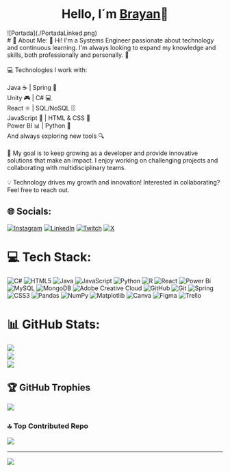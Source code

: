 <div align="center">
<h1 align="center"> Hello, I´m <a href="https://sites.google.com/view/brayan-perea-portfolio/home">Brayan</a>👋</h1> 
</div>
![Portada](./PortadaLinked.png)
<div>
  # 💫 About Me:
👋 Hi! I'm a Systems Engineer passionate about technology and continuous learning. I'm always looking to expand my knowledge and skills, both professionally and personally. 🚀<br><br>💻 Technologies I work with:<br><br>Java ☕ | Spring 🌱<br>Unity 🎮 | C# 💻<br>React ⚛️  | SQL/NoSQL 🗄️<br>JavaScript 📜 | HTML & CSS 🎨<br>Power BI 📊 | Python 🐍 <br>And always exploring new tools 🔍<br><br>🎯 My goal is to keep growing as a developer and provide innovative solutions that make an impact. I enjoy working on challenging projects and collaborating with multidisciplinary teams.<br><br>💡 Technology drives my growth and innovation! Interested in collaborating? Feel free to reach out.


## 🌐 Socials:
[![Instagram](https://img.shields.io/badge/Instagram-%23E4405F.svg?logo=Instagram&logoColor=white)](https://instagram.com/https://www.instagram.com/b_alejow/) [![LinkedIn](https://img.shields.io/badge/LinkedIn-%230077B5.svg?logo=linkedin&logoColor=white)](https://linkedin.com/in/https://www.linkedin.com/in/brayan-perea-166573238/) [![Twitch](https://img.shields.io/badge/Twitch-%239146FF.svg?logo=Twitch&logoColor=white)](https://twitch.tv/https://www.twitch.tv/alphandro314) [![X](https://img.shields.io/badge/X-black.svg?logo=X&logoColor=white)](https://x.com/https://x.com/brayanp60693939) 

# 💻 Tech Stack:
![C#](https://img.shields.io/badge/c%23-%23239120.svg?style=for-the-badge&logo=csharp&logoColor=white) ![HTML5](https://img.shields.io/badge/html5-%23E34F26.svg?style=for-the-badge&logo=html5&logoColor=white) ![Java](https://img.shields.io/badge/java-%23ED8B00.svg?style=for-the-badge&logo=openjdk&logoColor=white) ![JavaScript](https://img.shields.io/badge/javascript-%23323330.svg?style=for-the-badge&logo=javascript&logoColor=%23F7DF1E) ![Python](https://img.shields.io/badge/python-3670A0?style=for-the-badge&logo=python&logoColor=ffdd54) ![R](https://img.shields.io/badge/r-%23276DC3.svg?style=for-the-badge&logo=r&logoColor=white) ![React](https://img.shields.io/badge/react-%2320232a.svg?style=for-the-badge&logo=react&logoColor=%2361DAFB) ![Power Bi](https://img.shields.io/badge/power_bi-F2C811?style=for-the-badge&logo=powerbi&logoColor=black) ![MySQL](https://img.shields.io/badge/mysql-4479A1.svg?style=for-the-badge&logo=mysql&logoColor=white) ![MongoDB](https://img.shields.io/badge/MongoDB-%234ea94b.svg?style=for-the-badge&logo=mongodb&logoColor=white) ![Adobe Creative Cloud](https://img.shields.io/badge/Adobe%20Creative%20Cloud-DA1F26.svg?style=for-the-badge&logo=Adobe%20Creative%20Cloud&logoColor=white) ![GitHub](https://img.shields.io/badge/github-%23121011.svg?style=for-the-badge&logo=github&logoColor=white) ![Git](https://img.shields.io/badge/git-%23F05033.svg?style=for-the-badge&logo=git&logoColor=white) ![Spring](https://img.shields.io/badge/spring-%236DB33F.svg?style=for-the-badge&logo=spring&logoColor=white) ![CSS3](https://img.shields.io/badge/css3-%231572B6.svg?style=for-the-badge&logo=css3&logoColor=white) ![Pandas](https://img.shields.io/badge/pandas-%23150458.svg?style=for-the-badge&logo=pandas&logoColor=white) ![NumPy](https://img.shields.io/badge/numpy-%23013243.svg?style=for-the-badge&logo=numpy&logoColor=white) ![Matplotlib](https://img.shields.io/badge/Matplotlib-%23ffffff.svg?style=for-the-badge&logo=Matplotlib&logoColor=black) ![Canva](https://img.shields.io/badge/Canva-%2300C4CC.svg?style=for-the-badge&logo=Canva&logoColor=white) ![Figma](https://img.shields.io/badge/figma-%23F24E1E.svg?style=for-the-badge&logo=figma&logoColor=white) ![Trello](https://img.shields.io/badge/Trello-%23026AA7.svg?style=for-the-badge&logo=Trello&logoColor=white)
# 📊 GitHub Stats:
![](https://github-readme-stats.vercel.app/api?username=BrayanPerea&theme=neon&hide_border=false&include_all_commits=false&count_private=false)<br/>
![](https://github-readme-streak-stats.herokuapp.com/?user=BrayanPerea&theme=neon&hide_border=false)<br/>
![](https://github-readme-stats.vercel.app/api/top-langs/?username=BrayanPerea&theme=neon&hide_border=false&include_all_commits=false&count_private=false&layout=compact)

## 🏆 GitHub Trophies
![](https://github-profile-trophy.vercel.app/?username=BrayanPerea&theme=neon&no-frame=false&no-bg=true&margin-w=4)

### 🔝 Top Contributed Repo
![](https://github-contributor-stats.vercel.app/api?username=BrayanPerea&limit=5&theme=neon&combine_all_yearly_contributions=true)

---
[![](https://visitcount.itsvg.in/api?id=BrayanPerea&icon=0&color=0)](https://visitcount.itsvg.in)
</div>
<!--
**BrayanPerea/BrayanPerea** is a ✨ _special_ ✨ repository because its `README.md` (this file) appears on your GitHub profile.



<!-- Proudly created with GPRM ( https://gprm.itsvg.in ) -->

